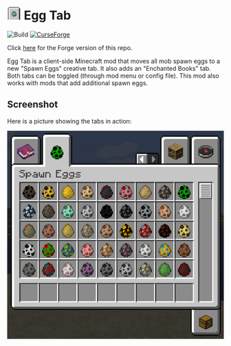 # ![](src/main/resources/assets/eggtab/icon.png "Egg Tab logo") Egg Tab
![Build](https://github.com/florensie/eggtab-fabric/workflows/Build/badge.svg)
[![CurseForge](http://cf.way2muchnoise.eu/full_360449_downloads.svg)](https://www.curseforge.com/minecraft/mc-mods/eggtab-fabric)

Click [here](https://github.com/florensie/eggtab-forge) for the Forge version of this repo.

Egg Tab is a client-side Minecraft mod that moves all mob spawn eggs to a new "Spawn Eggs" creative tab. It also adds an "Enchanted Books" tab.
Both tabs can be toggled (through mod menu or config file). This mod also works with mods that add additional spawn eggs.

## Screenshot

Here is a picture showing the tabs in action:

![](resources/screenshot.png "Example of the new creative tab")
